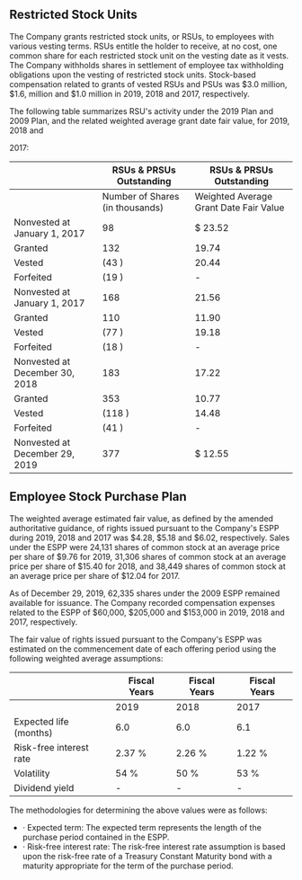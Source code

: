 ## Restricted Stock Units

The Company grants restricted stock units, or RSUs, to employees with various vesting terms. RSUs entitle the holder to receive, at no cost, one common share for each restricted stock unit on the vesting date as it vests. The Company withholds shares in settlement of employee tax withholding obligations upon the vesting of restricted stock units. Stock-based compensation related to grants of vested RSUs and PSUs was $3.0 million, $1.6, million and $1.0 million in 2019, 2018 and 2017, respectively.

The following table summarizes RSU's activity under the 2019 Plan and 2009 Plan, and the related weighted average grant date fair value, for 2019, 2018 and

2017:

|                                | RSUs & PRSUs Outstanding        | RSUs & PRSUs Outstanding               |
|--------------------------------|---------------------------------|----------------------------------------|
|                                | Number of Shares (in thousands) | Weighted Average Grant Date Fair Value |
| Nonvested at January 1, 2017   | 98                              | $ 23.52                                |
| Granted                        | 132                             | 19.74                                  |
| Vested                         | (43 )                           | 20.44                                  |
| Forfeited                      | (19 )                           | -                                      |
| Nonvested at January 1, 2017   | 168                             | 21.56                                  |
| Granted                        | 110                             | 11.90                                  |
| Vested                         | (77 )                           | 19.18                                  |
| Forfeited                      | (18 )                           | -                                      |
| Nonvested at December 30, 2018 | 183                             | 17.22                                  |
| Granted                        | 353                             | 10.77                                  |
| Vested                         | (118 )                          | 14.48                                  |
| Forfeited                      | (41 )                           | -                                      |
| Nonvested at December 29, 2019 | 377                             | $ 12.55                                |

## Employee Stock Purchase Plan

The weighted average estimated fair value, as defined by the amended authoritative guidance, of rights issued pursuant to the Company's ESPP during 2019, 2018 and 2017 was $4.28, $5.18 and $6.02, respectively. Sales under the ESPP were 24,131 shares of common stock at an average price per share of $9.76 for 2019, 31,306 shares of common stock at an average price per share of $15.40 for 2018, and 38,449 shares of common stock at an average price per share of $12.04 for 2017.

As of December 29, 2019, 62,335 shares under the 2009 ESPP remained available for issuance. The Company recorded compensation expenses related to the ESPP of $60,000, $205,000 and $153,000 in 2019, 2018 and 2017, respectively.

The fair value of rights issued pursuant to the Company's ESPP was estimated on the commencement date of each offering period using the following weighted average assumptions:

|                         | Fiscal Years   | Fiscal Years   | Fiscal Years   |
|-------------------------|----------------|----------------|----------------|
|                         | 2019           | 2018           | 2017           |
| Expected life (months)  | 6.0            | 6.0            | 6.1            |
| Risk-free interest rate | 2.37 %         | 2.26 %         | 1.22 %         |
| Volatility              | 54 %           | 50 %           | 53 %           |
| Dividend yield          | -              | -              | -              |

The methodologies for determining the above values were as follows:

- · Expected term: The expected term represents the length of the purchase period contained in the ESPP.
- · Risk-free interest rate: The risk-free interest rate assumption is based upon the risk-free rate of a Treasury Constant Maturity bond with a maturity appropriate for the term of the purchase period.